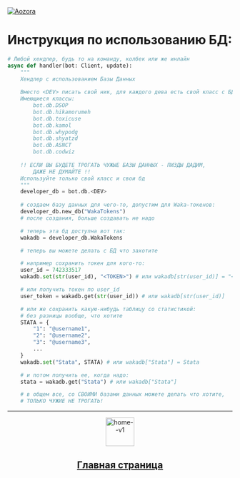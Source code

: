 <a href='https://t.me/aozoram_bot'>
    <img src="https://te.legra.ph/file/42f3f93f3a0492c1fdccf.png" alt="Aozora">
</a>

# Инструкция по использованию БД:
```python
# Любой хендлер, будь то на команду, колбек или же инлайн
async def handler(bot: Client, update):
    """
    Хендлер с использованием Базы Данных
    
    Вместо <DEV> писать свой ник, для каждого дева есть свой класс с БД
    Имеющиеся классы: 
        bot.db.DSOP
        bot.db.hikamorumeh
        bot.db.toxicuse
        bot.db.kamol
        bot.db.whypodg
        bot.db.shyatzd
        bot.db.ASNCT
        bot.db.codwiz
    
    !! ЕСЛИ ВЫ БУДЕТЕ ТРОГАТЬ ЧУЖЫЕ БАЗЫ ДАННЫХ - ПИЗДЫ ДАДИМ,
        ДАЖЕ НЕ ДУМАЙТЕ !!
    Используйте только свой класс и свои бд
    """
    developer_db = bot.db.<DEV>
    
    # создаем базу данных для чего-то, допустим для Waka-токенов:
    developer_db.new_db("WakaTokens")
    # после создания, больше создавать не надо

    # теперь эта бд доступна вот так:
    wakadb = developer_db.WakaTokens

    # теперь вы можете делать с БД что захотите

    # например сохранить токен для кого-то:
    user_id = 742333517
    wakadb.set(str(user_id), "<TOKEN>") # или wakadb[str(user_id)] = "<TOKEN>"

    # или получить токен по user_id
    user_token = wakadb.get(str(user_id)) # или wakadb[str(user_id)]

    # или же сохранить какую-нибудь таблицу со статистикой:
    # без разницы вообще, что хотите
    STATA = {
        "1": "@username1",
        "2": "@username2",
        "3": "@username3",
        ...
    }
    wakadb.set("Stata", STATA) # или wakadb["Stata"] = Stata

    # и потом получить ее, когда надо:
    stata = wakadb.get("Stata") # или wakadb["Stata"]

    # в общем все, со СВОИМИ базами данных можете делать что хотите,
    # ТОЛЬКО ЧУЖИЕ НЕ ТРОГАТЬ!
```
---
<p align="center">
    <a href='https://github.com/Den4ikSuperOstryyPer4ik/Aozora-Docs/blob/main/README.md'>
    <img width="64" height="64" src="https://img.icons8.com/flat-round/64/home--v1.png" alt="home--v1"/>
    <h2 align="center">Главная страница</h2>
    </a>
</p>